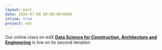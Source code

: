 ```yaml
---
layout: post
date: 2020-07-08 09:00:00+0800
inline: true
project: edx
---
```


Our online class on edX [**Data Science for Construction, Architecture and Engineering**](https://www.edx.org/course/Data-Science-for-Construction-Architecture-and-Engineering) is live on its second iteration